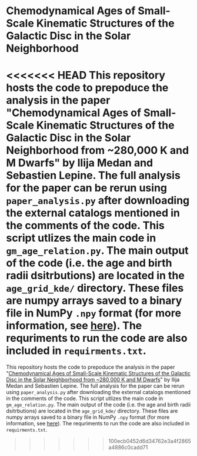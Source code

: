 # Chemodynamical Ages of Small-Scale Kinematic Structures of the Galactic Disc in the Solar Neighborhood

<<<<<<< HEAD
This repository hosts the code to prepoduce the analysis in the paper "Chemodynamical Ages of Small-Scale Kinematic Structures of the Galactic Disc in the Solar Neighborhood from ~280,000 K and M Dwarfs" by Ilija Medan and Sebastien Lepine. The full analysis for the paper can be rerun using `paper_analysis.py` after downloading the external catalogs mentioned in the comments of the code. This script utlizes the main code in `gm_age_relation.py`. The main output of the code (i.e. the age and birth radii dsitrbutions) are located in the `age_grid_kde/` directory. These files are numpy arrays saved to a binary file in NumPy `.npy` format (for more information, see [here](https://numpy.org/doc/stable/reference/generated/numpy.lib.format.html#module-numpy.lib.format)). The requriments to run the code are also included in `requirments.txt`.
=======
This repository hosts the code to prepoduce the analysis in the paper "[Chemodynamical Ages of Small-Scale Kinematic Structures of the Galactic Disc in the Solar Neighborhood from ~280,000 K and M Dwarfs](https://arxiv.org/abs/2209.11331)" by Ilija Medan and Sebastien Lepine. The full analysis for the paper can be rerun using `paper_analysis.py` after downloading the external catalogs mentioned in the comments of the code. This script utlizes the main code in `gm_age_relation.py`. The main output of the code (i.e. the age and birth radii dsitrbutions) are located in the `age_grid_kde/` directory. These files are numpy arrays saved to a binary file in NumPy `.npy` format (for more information, see [here](https://numpy.org/doc/stable/reference/generated/numpy.lib.format.html#module-numpy.lib.format)). The requriments to run the code are also included in `requirments.txt`.
>>>>>>> 100ecb0452d6d34762e3a4f2865a4886c0cadd71
